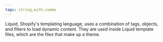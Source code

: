 ```yaml
---
tags: string,with,comma
---
```

Liquid, Shopify's templating language, uses a combination of tags, objects, and filters to load dynamic content. They are used inside Liquid template files, which are the files that make up a theme.